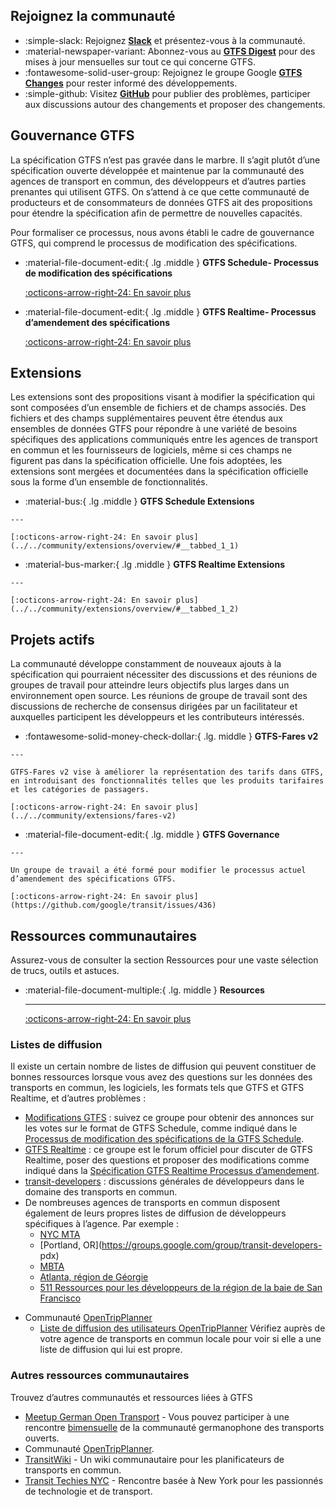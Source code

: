 ## Rejoignez la communauté 
 
<div class="grid cards" markdown> 
 
 - :simple-slack: Rejoignez [__Slack__](https://share.mobilitydata.org/slack) et présentez-vous à la communauté. 
 - :material-newspaper-variant: Abonnez-vous au [__GTFS Digest__](https://gtfs.org/blog/) pour des mises à jour mensuelles sur tout ce qui concerne GTFS. 
 - :fontawesome-solid-user-group: Rejoignez le groupe Google [__GTFS Changes__](https://groups.google.com/g/gtfs-changes) pour rester informé des développements. 
 - :simple-github: Visitez [__GitHub__](https://github.com/google/transit) pour publier des problèmes, participer aux discussions autour des changements et proposer des changements. 

</div> 
 
## Gouvernance GTFS 
 
 La spécification GTFS n’est pas gravée dans le marbre. Il s’agit plutôt d’une spécification ouverte développée et maintenue par la communauté des agences de transport en commun, des développeurs et d’autres parties prenantes qui utilisent GTFS. On s’attend à ce que cette communauté de producteurs et de consommateurs de données GTFS ait des propositions pour étendre la spécification afin de permettre de nouvelles capacités. 
 
 Pour formaliser ce processus, nous avons établi le cadre de gouvernance GTFS, qui comprend le processus de modification des spécifications. 

<div class="grid cards" markdown> 
 
 -   :material-file-document-edit:{ .lg .middle } __GTFS Schedule- Processus de modification des spécifications__ 
 
     [:octicons-arrow-right-24: En savoir plus](../../community/governance/gtfs_schedule_amendment_process) 
 
 -   :material-file-document-edit:{ .lg .middle } __GTFS Realtime- Processus d’amendement des spécifications__ 
 
     [:octicons-arrow-right-24: En savoir plus](../../community/governance/gtfs_realtime_amendment_process) 
 
</div> 
 
## Extensions 
 
 Les extensions sont des propositions visant à modifier la spécification qui sont composées d’un ensemble de fichiers et de champs associés. Des fichiers et des champs supplémentaires peuvent être étendus aux ensembles de données GTFS pour répondre à une variété de besoins spécifiques des applications communiqués entre les agences de transport en commun et les fournisseurs de logiciels, même si ces champs ne figurent pas dans la spécification officielle. Une fois adoptées, les extensions sont mergées et documentées dans la spécification officielle sous la forme d’un ensemble de fonctionnalités. 

<div class="grid cards" markdown> 
 
 -   :material-bus:{ .lg .middle } __GTFS Schedule Extensions__ 
 
    --- 
 
    [:octicons-arrow-right-24: En savoir plus](../../community/extensions/overview/#__tabbed_1_1) 
 
 -   :material-bus-marker:{ .lg .middle } __GTFS Realtime Extensions__ 
 
    --- 
 
    [:octicons-arrow-right-24: En savoir plus](../../community/extensions/overview/#__tabbed_1_2) 
 
</div> 
 
## Projets actifs 
 
 La communauté développe constamment de nouveaux ajouts à la spécification qui pourraient nécessiter des discussions et des réunions de groupes de travail pour atteindre leurs objectifs plus larges dans un environnement open source. Les réunions de groupe de travail sont des discussions de recherche de consensus dirigées par un facilitateur et auxquelles participent les développeurs et les contributeurs intéressés. 

<div class="grid cards" markdown> 
 
 -   :fontawesome-solid-money-check-dollar:{ .lg. middle } __GTFS-Fares v2__ 
 
    --- 
 
    GTFS-Fares v2 vise à améliorer la représentation des tarifs dans GTFS, en introduisant des fonctionnalités telles que les produits tarifaires et les catégories de passagers. 
 
    [:octicons-arrow-right-24: En savoir plus](../../community/extensions/fares-v2) 
 
 -    :material-file-document-edit:{ .lg. middle } __GTFS Governance__ 
 
    --- 
 
    Un groupe de travail a été formé pour modifier le processus actuel d’amendement des spécifications GTFS. 
 
    [:octicons-arrow-right-24: En savoir plus](https://github.com/google/transit/issues/436) 
 
</div> 
 
 
 
## Ressources communautaires 
 
 Assurez-vous de consulter la section Ressources pour une vaste sélection de trucs, outils et astuces. 

<div class="grid cards" markdown> 
 
 - :material-file-document-multiple:{ .lg. middle } __Resources__ 
 
    --- 
 
    [:octicons-arrow-right-24: En savoir plus](../../ressources/aperçu) 
 
</div> 
 
### Listes de diffusion 
 
 Il existe un certain nombre de listes de diffusion qui peuvent constituer de bonnes ressources lorsque vous avez des questions sur les données des transports en commun, les logiciels, les formats tels que GTFS et GTFS Realtime, et d’autres problèmes : 
 
 * [Modifications GTFS](https://groups.google.com/group/gtfs-changes) : suivez ce groupe pour obtenir des annonces sur les votes sur le format de GTFS Schedule, comme indiqué dans le [Processus de modification des spécifications de la GTFS Schedule](../../community/governance/gtfs_schedule_amendment_process). 
 * [GTFS Realtime](https://groups.google.com/group/gtfs-realtime) : ce groupe est le forum officiel pour discuter de GTFS Realtime, poser des questions et proposer des modifications comme indiqué dans la [Spécification GTFS Realtime Processus d’amendement](../../community/governance/gtfs_realtime_amendment_process). 
 * [transit-developers](https://groups.google.com/group/transit-developers) : discussions générales de développeurs dans le domaine des transports en commun. 
 * De nombreuses agences de transports en commun disposent également de leurs propres listes de diffusion de développeurs spécifiques à l’agence. Par exemple : 
    * [NYC MTA](https://groups.google.com/group/mtadeveloperresources) 
    * [Portland, OR](https://groups.google.com/group/transit-developers- pdx) 
    * [MBTA](https://groups.google.com/group/massdotdevelopers) 
    * [Atlanta, région de Géorgie](https://groups.google.com/forum/#!forum/atl-transit-developers) 
    * [511 Ressources pour les développeurs de la région de la baie de San Francisco](https://groups.google.com/forum/#!forum/511sfbaydeveloperresources) 
 - Communauté [OpenTripPlanner](https://github.com/opentripplanner/OpenTripPlanner) 
    - [Liste de diffusion des utilisateurs OpenTripPlanner](https://groups.google.com/forum/#!forum/opentripplanner-users) 
 Vérifiez auprès de votre agence de transports en commun locale pour voir si elle a une liste de diffusion qui lui est propre. 
 
 
### Autres ressources communautaires 
 Trouvez d’autres communautés et ressources liées à GTFS

 - [Meetup German Open Transport](https://github.com/transportkollektiv/meetup/wiki) - Vous pouvez participer à une rencontre [bimensuelle](https://hackmd.okfn.de/opentransportmeetup#) de la communauté germanophone des transports ouverts. 
 - Communauté [OpenTripPlanner](https://github.com/opentripplanner/OpenTripPlanner). 
 - [TransitWiki](http://transitwiki.org) - Un wiki communautaire pour les planificateurs de transports en commun. 
 - [Transit Techies NYC](https://transittechies.nyc/) - Rencontre basée à New York pour les passionnés de technologie et de transport. 
